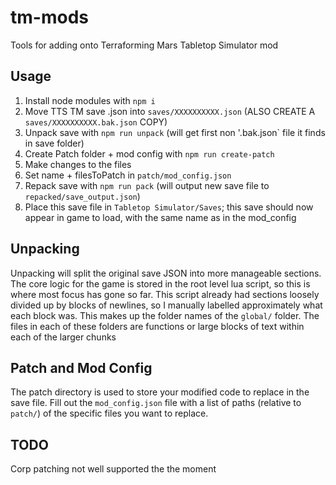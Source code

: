 # tm-mods
Tools for adding onto Terraforming Mars Tabletop Simulator mod

## Usage
1. Install node modules with `npm i`
2. Move TTS TM save .json into `saves/XXXXXXXXXX.json` (ALSO CREATE A `saves/XXXXXXXXXX.bak.json` COPY)
3. Unpack save with `npm run unpack` (will get first non '.bak.json` file it finds in save folder)
4. Create Patch folder + mod config with `npm run create-patch`
5. Make changes to the files
6. Set name + filesToPatch in `patch/mod_config.json`
7. Repack save with `npm run pack` (will output new save file to `repacked/save_output.json`)
8. Place this save file in `Tabletop Simulator/Saves`; this save should now appear in game to load, with the same name as in the mod_config

## Unpacking

Unpacking will split the original save JSON into more manageable sections. The core logic for the game is stored
in the root level lua script, so this is where most focus has gone so far. This script already had sections loosely divided
up by blocks of newlines, so I manually labelled approximately what each block was. This makes up the folder names of the 
`global/` folder.
The files in each of these folders are functions or large blocks of text within each of the larger chunks

## Patch and Mod Config

The patch directory is used to store your modified code to replace in the save file. Fill out the `mod_config.json` file
with a list of paths (relative to `patch/`) of the specific files you want to replace.

## TODO

Corp patching not well supported the the moment
